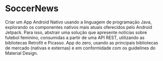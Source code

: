 # SoccerNews

Criar um App Android Nativo usando a linguagem de programação Java, explorando os componentes nativos mais atuais oferecidos pelo Android Jetpack. 
Para isso, abstrair uma solução que apresente notícias sobre futebol feminino, consumidas a partir de uma API REST, utilizando as bibliotecas Retrofit e Picasso. 
App do zero, usando as principais bibliotecas de mercado (nativas e externas) e em conformidade com os guidelines do Material Design.

